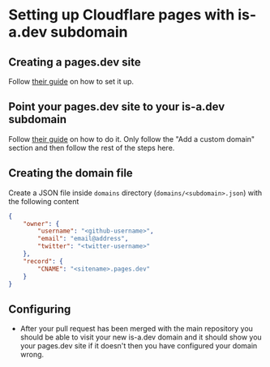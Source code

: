 # Setting up Cloudflare pages with is-a.dev subdomain

## Creating a pages.dev site
Follow [their guide](https://developers.cloudflare.com/pages/get-started/guide/) on how to set it up.

## Point your pages.dev site to your is-a.dev subdomain
Follow [their guide](https://developers.cloudflare.com/pages/platform/custom-domains/#add-a-custom-domain) on how to do it.
Only follow the "Add a custom domain" section and then follow the rest of the steps here.

## Creating the domain file
Create a JSON file inside `domains` directory (`domains/<subdomain>.json`) with the following content
```json 
{
    "owner": {
        "username": "<github-username>",
        "email": "email@address",
        "twitter": "<twitter-username>"
    },
    "record": {
        "CNAME": "<sitename>.pages.dev"
    }
} 
```

## Configuring
- After your pull request has been merged with the main repository you should be able to visit your new is-a.dev domain and it should show you your pages.dev site
if it doesn't then you have configured your domain wrong.
